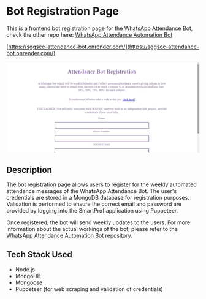 # Bot Registration Page

This is a frontend bot registration page for the WhatsApp Attendance Bot, check the other repo here: [WhatsApp Attendance Automation Bot](https://github.com/Shivank12batra/Whatsapp-Attendance-Automation-Bot)

[https://sggscc-attendance-bot.onrender.com/](https://sggscc-attendance-bot.onrender.com/)

![Screenshot](assets\whatsapp_bot_img.jpg)

## Description

The bot registration page allows users to register for the weekly automated attendance messages of the WhatsApp Attendance Bot. The user's credentials are stored in a MongoDB database for registration purposes. Validation is performed to ensure the correct email and password are provided by logging into the SmartProf application using Puppeteer.

Once registered, the bot will send weekly updates to the users. For more information about the actual workings of the bot, please refer to the [WhatsApp Attendance Automation Bot](https://github.com/Shivank12batra/Whatsapp-Attendance-Automation-Bot) repository.

## Tech Stack Used

- Node.js
- MongoDB
- Mongoose
- Puppeteer (for web scraping and validation of credentials)
